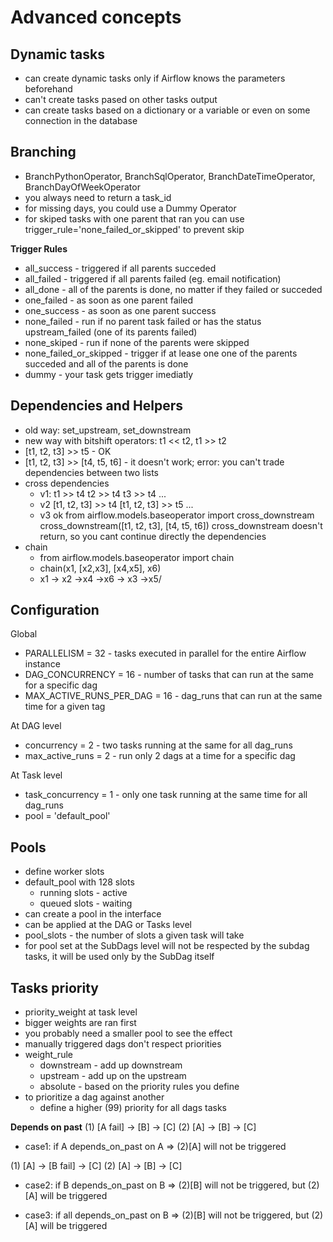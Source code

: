 # Advanced concepts

## Dynamic tasks
- can create dynamic tasks only if Airflow knows the parameters beforehand
- can't create tasks pased on other tasks output
- can create tasks based on a dictionary or a variable or even on some connection in the database

## Branching

- BranchPythonOperator, BranchSqlOperator, BranchDateTimeOperator, BranchDayOfWeekOperator
- you always need to return a task_id
- for missing days, you could use a Dummy Operator
- for skiped tasks with one parent that ran you can use trigger_rule='none_failed_or_skipped' to prevent skip

**Trigger Rules**
- all_success - triggered if all parents succeded
- all_failed - triggered if all parents failed (eg. email notification)
- all_done - all of the parents is done, no matter if they failed or succeded
- one_failed - as soon as one parent failed
- one_success - as soon as one parent success
- none_failed - run if no parent task failed or has the status upstream_failed (one of its parents failed)
- none_skiped - run if none of the parents were skipped
- none_failed_or_skipped - trigger if at lease one one of the parents succeded and all of the parents is done
- dummy - your task gets trigger imediatly

## Dependencies and Helpers
- old way: set_upstream, set_downstream
- new way with bitshift operators: t1 << t2,  t1 >> t2
- [t1, t2, t3] >> t5 - OK
- [t1, t2, t3] >> [t4, t5, t6] - it doesn't work; error: you can't trade dependencies between two lists
- cross dependencies
    - v1:
        t1 >> t4
        t2 >> t4
        t3 >> t4
        ...
    - v2
        [t1, t2, t3] >> t4
        [t1, t2, t3] >> t5
        ...
    - v3 ok
        from airflow.models.baseoperator import cross_downstream
        cross_downstream([t1, t2, t3], [t4, t5, t6])
        cross_downstream doesn't return, so you cant continue directly the dependencies
- chain
    - from airflow.models.baseoperator import chain
    - chain(x1, [x2,x3], [x4,x5], x6)
    - x1 -> x2 ->x4 ->x6
        \-> x3 ->x5/

## Configuration

Global
- PARALLELISM = 32 - tasks executed in parallel for the entire Airflow instance
- DAG_CONCURRENCY = 16 - number of tasks that can run at the same for a specific dag
- MAX_ACTIVE_RUNS_PER_DAG = 16 - dag_runs that can run at the same time for a given tag

At DAG level
- concurrency = 2 - two tasks running at the same for all dag_runs
- max_active_runs = 2 - run only 2 dags at a time for a specific dag

At Task level
- task_concurrency = 1 - only one task running at the same time for all dag_runs
- pool = 'default_pool'

## Pools

- define worker slots
- default_pool with 128 slots
    - running slots - active
    - queued slots - waiting
- can create a pool in the interface
- can be applied at the DAG or Tasks level
- pool_slots - the number of slots a given task will take
- for pool set at the SubDags level will not be respected by the subdag tasks, it will be used only by the SubDag itself

## Tasks priority

- priority_weight at task level
- bigger weights are ran first
- you probably need a smaller pool to see the effect
- manually triggered dags don't respect priorities
- weight_rule
    - downstream - add up downstream
    - upstream - add up on the upstream
    - absolute - based on the priority rules you define
- to prioritize a dag against another
    - define a higher (99) priority for all dags tasks

**Depends on past**
(1)  [A fail] -> [B] -> [C]
(2)  [A] -> [B] -> [C]
- case1: if A depends_on_past on A => (2)[A] will not be triggered

(1)  [A] -> [B fail] -> [C]
(2)  [A] -> [B] -> [C]

- case2: if B depends_on_past on B => (2)[B] will not be triggered, but (2)[A] will be triggered

- case3: if all depends_on_past on B => (2)[B] will not be triggered, but (2)[A] will be triggered